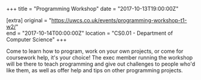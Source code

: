 +++
title = "Programming Workshop"
date = "2017-10-13T19:00:00Z"

[extra]
original = "https://uwcs.co.uk/events/programming-workshop-t1-w2/"    
end = "2017-10-14T00:00:00Z"
location = "CS0.01 - Department of Computer Science"
+++

Come to learn how to program, work on your own projects, or come for coursework help, it's your choice\! The exec member running the workshop will be there to teach programming and give out challenges to people who'd like them, as well as offer help and tips on other programming projects.

